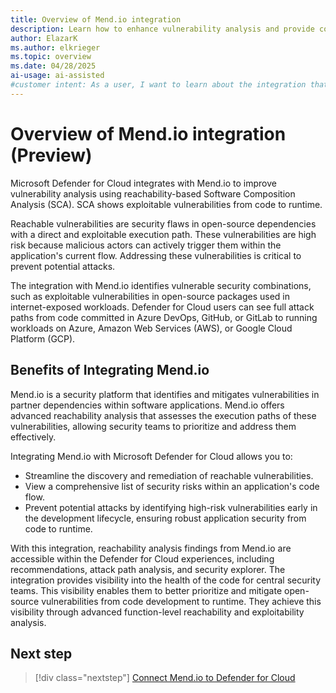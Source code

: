 ```yaml
---
title: Overview of Mend.io integration
description: Learn how to enhance vulnerability analysis and provide comprehensive visibility of critical vulnerabilities by integrating Mend.io with Microsoft Defender.
author: ElazarK
ms.author: elkrieger
ms.topic: overview
ms.date: 04/28/2025
ai-usage: ai-assisted
#customer intent: As a user, I want to learn about the integration that exists between Mend.io and Microsoft Defender for Cloud so that I can enhance the existing vulnerability analysis security capabilities that are provided when Defender for Cloud for comprehensive code to runtime visibility of critical vulnerabilities.
---
```


# Overview of Mend.io integration (Preview)

Microsoft Defender for Cloud integrates with Mend.io to improve vulnerability analysis using reachability-based Software Composition Analysis (SCA). SCA shows exploitable vulnerabilities from code to runtime.

Reachable vulnerabilities are security flaws in open-source dependencies with a direct and exploitable execution path. These vulnerabilities are high risk because malicious actors can actively trigger them within the application's current flow. Addressing these vulnerabilities is critical to prevent potential attacks.

The integration with Mend.io identifies vulnerable security combinations, such as exploitable vulnerabilities in open-source packages used in internet-exposed workloads. Defender for Cloud users can see full attack paths from code committed in Azure DevOps, GitHub, or GitLab to running workloads on Azure, Amazon Web Services (AWS), or Google Cloud Platform (GCP).

## Benefits of Integrating Mend.io

Mend.io is a security platform that identifies and mitigates vulnerabilities in partner dependencies within software applications. Mend.io offers advanced reachability analysis that assesses the execution paths of these vulnerabilities, allowing security teams to prioritize and address them effectively.

Integrating Mend.io with Microsoft Defender for Cloud allows you to:

- Streamline the discovery and remediation of reachable vulnerabilities.
- View a comprehensive list of security risks within an application's code flow.
- Prevent potential attacks by identifying high-risk vulnerabilities early in the development lifecycle, ensuring robust application security from code to runtime.

With this integration, reachability analysis findings from Mend.io are accessible within the Defender for Cloud experiences, including recommendations, attack path analysis, and security explorer. The integration provides visibility into the health of the code for central security teams. This visibility enables them to better prioritize and mitigate open-source vulnerabilities from code development to runtime. They achieve this visibility through advanced function-level reachability and exploitability analysis.

## Next step

> [!div class="nextstep"]
> [Connect Mend.io to Defender for Cloud](connect-mend-io.md)
